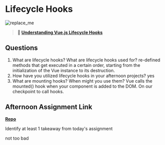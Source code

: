 # Lifecycle Hooks

![replace_me](https://codeworks.blob.core.windows.net/public/assets/img/illustrations/placeholder.svg)

> **📖 [Understanding Vue.js Lifecycle Hooks](https://codeworksacademy.com/fs-student-guide/resources/wk6/03-Vue-Lifecycle-Hooks)**

## Questions

1. What are lifecycle hooks? What are lifecycle hooks used for?
re-defined methods that get executed in a certain order, starting from the initialization of the Vue instance to its destruction.
2. How have you utilized lifecycle hooks in your afternoon projects?
yes
3. What are mounting hooks? When might you use them?
Vue calls the mounted() hook when your component is added to the DOM. On our checkpoint to call hooks.
## Afternoon Assignment Link

**[Repo](https://github.com/juliopleon/gregslist-server-auth)**

Identify at least 1 takeaway from today's assignment

not too bad